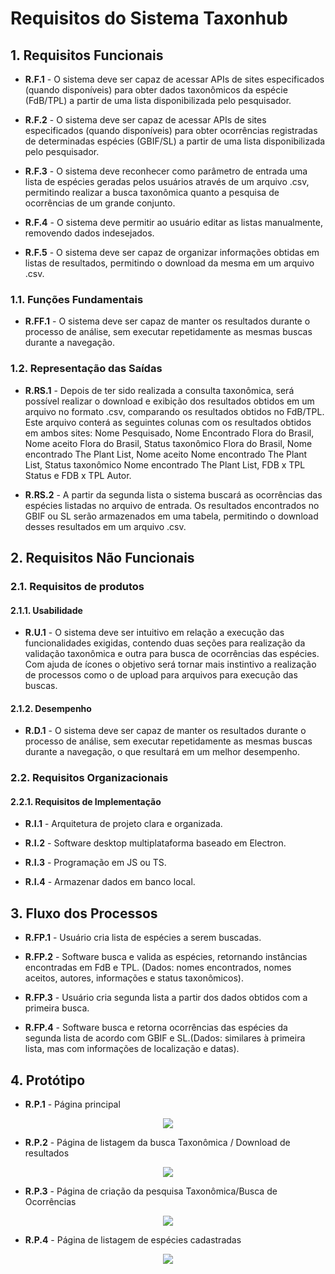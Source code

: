 # Requisitos do Sistema Taxonhub

## 1. Requisitos Funcionais

- **R.F.1** - O sistema deve ser capaz de acessar APIs de sites especificados (quando disponíveis) para obter dados taxonômicos da espécie (FdB/TPL) a partir de uma lista disponibilizada pelo pesquisador.

- **R.F.2** - O sistema deve ser capaz de acessar APIs de sites especificados (quando disponíveis) para obter ocorrências registradas de determinadas espécies (GBIF/SL) a partir de uma lista disponibilizada pelo pesquisador.

- **R.F.3** - O sistema deve reconhecer como parâmetro de entrada uma lista de espécies geradas pelos usuários através de um arquivo .csv, permitindo realizar a busca taxonômica quanto a pesquisa de ocorrências de um grande conjunto.

- **R.F.4** - O sistema deve permitir ao usuário editar as listas manualmente, removendo dados indesejados.

- **R.F.5** - O sistema deve ser capaz de organizar informações obtidas em listas de resultados, permitindo o download da mesma em um arquivo .csv.

### 1.1. Funções Fundamentais

- **R.FF.1** - O sistema deve ser capaz de manter os resultados durante o processo de análise, sem executar repetidamente as mesmas buscas durante a navegação.

### 1.2. Representação das Saídas

- **R.RS.1** - Depois de ter sido realizada a consulta taxonômica, será possível realizar o download e exibição dos resultados obtidos em um arquivo no formato .csv, comparando os resultados obtidos no FdB/TPL. Este arquivo conterá as seguintes colunas com os resultados obtidos em ambos sites: Nome Pesquisado, Nome Encontrado Flora do Brasil, Nome aceito Flora do Brasil, Status taxonômico Flora do Brasil, Nome encontrado The Plant List, Nome aceito Nome encontrado The Plant List, Status taxonômico Nome encontrado The Plant List, FDB x TPL Status e FDB x TPL Autor.

- **R.RS.2** - A partir da segunda lista o sistema buscará as ocorrências das espécies listadas no arquivo de entrada. Os resultados encontrados no GBIF ou SL serão armazenados em uma tabela, permitindo o download desses resultados em um arquivo .csv.

## 2. Requisitos Não Funcionais

### 2.1. Requisitos de produtos

#### 2.1.1. Usabilidade

- **R.U.1** - O sistema deve ser intuitivo em relação a execução das funcionalidades exigidas, contendo duas seções para realização da validação taxonômica e outra para busca de ocorrências das espécies. Com ajuda de ícones o objetivo será tornar mais instintivo a realização de processos como o de upload para arquivos para execução das buscas.

#### 2.1.2. Desempenho

- **R.D.1** - O sistema deve ser capaz de manter os resultados durante o processo de análise, sem executar repetidamente as mesmas buscas durante a navegação, o que resultará em um melhor desempenho.

### 2.2. Requisitos Organizacionais

#### 2.2.1. Requisitos de Implementação

- **R.I.1** - Arquitetura de projeto clara e organizada.

- **R.I.2** - Software desktop multiplataforma baseado em Electron.

- **R.I.3** - Programação em JS ou TS.

- **R.I.4** - Armazenar dados em banco local.

## 3. Fluxo dos Processos  

- **R.FP.1** - Usuário cria lista de espécies a serem buscadas.

- **R.FP.2** - Software busca e valida as espécies, retornando instâncias encontradas em FdB e TPL. (Dados: nomes encontrados, nomes aceitos, autores, informações e status taxonômicos).

- **R.FP.3** - Usuário cria segunda lista a partir dos dados obtidos com a primeira busca.

- **R.FP.4** - Software busca e retorna ocorrências das espécies da segunda lista de acordo com GBIF e SL.(Dados: similares à primeira lista, mas com informações de localização e datas).

## 4. Protótipo 
- **R.P.1** -  Página principal
<p align="center">
    <img src="docs/arquitetura.png" />
</p>

- **R.P.2** -  Página de listagem da busca Taxonômica / Download de resultados
<p align="center">
    <img src="docs/arquitetura.png" />
</p>

- **R.P.3** -  Página de criação da pesquisa Taxonômica/Busca de Ocorrências
<p align="center">
    <img src="docs/arquitetura.png" />
</p>

- **R.P.4** -   Página de listagem de espécies cadastradas
<p align="center">
    <img src="docs/arquitetura.png" />
</p>

